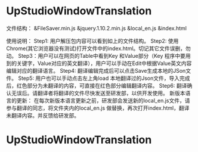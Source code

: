 # UpStudioWindowTranslation

文件结构：
		&FileSaver.min.js
		&jquery.1.10.2.min.js
		&local_en.js
		&index.html
		
使用说明：
	Step1: 用户解压包内容可以看到如上的文件结构。
	Step2: 使用Chrome(其它浏览器没有测试)打开文件中的index.html。切记其它文件误删，勿动。
	Step3：用户可以在网页的Table中看到Key 和Value部分（Key 程序中要用到的关键字，Value对应的英文翻译），用户可以手动在Edit中根据Value英文内容编辑对应的翻译语言。
	Step4: 翻译编辑完成后可以点击Save生成本地的JSon文件。
	Step5: 用户也可以手动点击左上角load 本地翻译过的Json文件，导入完成后，红色部分为未翻译的内容，可直接在红色部分编辑翻译内容。
	Step6: 翻译确认无误后。请翻译者将翻译的文件尽快发送至研发部，以供开发使用。
新版本语言的更新：
	在每次新版本语言更新之前，研发部会发送新的local_en.js文件，请参与翻译的同志，将文件夹内的local_en.js 做替换，再次打开index.html，翻译未翻译内容。并反馈给研发部。

# UpStudioWindowTranslation
